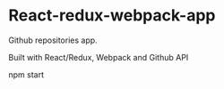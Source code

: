 # React-redux-webpack-app

Github repositories app.

Built with React/Redux, Webpack and Github API

npm start
